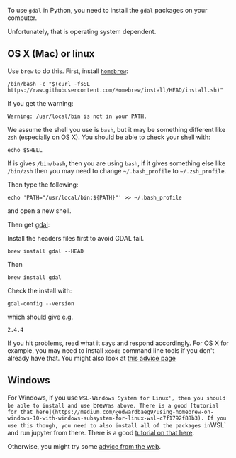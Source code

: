 To use `gdal` in Python, you need to install the `gdal` packages on your computer.

Unfortunately, that is operating system dependent.

## OS X (Mac) or linux

Use `brew` to do this. First, install [`homebrew`](https://brew.sh):


	/bin/bash -c "$(curl -fsSL https://raw.githubusercontent.com/Homebrew/install/HEAD/install.sh)"

If you get the warning:

	Warning: /usr/local/bin is not in your PATH.

We assume the shell you use is `bash`, but it may be something different like `zsh` (especially on OS X). You should be able to check your shell with:

	echo $SHELL


If is gives `/bin/bash`, then you are using `bash`, if it gives something else like `/bin/zsh` then you may need to change `~/.bash_profile` to `~/.zsh_profile`.

Then type the following:

	echo 'PATH="/usr/local/bin:${PATH}"' >> ~/.bash_profile

and open a new shell.

Then get [gdal](https://medium.com/@egiron/how-to-install-gdal-and-qgis-on-macos-catalina-ca690dca4f91):

Install the headers files first to avoid GDAL fail.

	brew install gdal --HEAD

Then

	brew install gdal

Check the install with:

	gdal-config --version

which should give e.g.

	2.4.4

If you hit problems, read what it says and respond accordingly. For OS X for example, you may need to install `xcode` command line tools if you don't already have that. You might also look at [this advice page](https://medium.com/@egiron/how-to-install-gdal-and-qgis-on-macos-catalina-ca690dca4f91)

## Windows

For Windows, if you use `WSL-Windows System for Linux', then you should be able to install and use `brew` as above. There is a good [tutorial for that here](https://medium.com/@edwardbaeg9/using-homebrew-on-windows-10-with-windows-subsystem-for-linux-wsl-c7f1792f88b3). If you use this though, you need to also install all of the packages in `WSL` and run jupyter from there. There is a good [tutorial on that here](https://towardsdatascience.com/configuring-jupyter-notebook-in-windows-subsystem-linux-wsl2-c757893e9d69).

Otherwise, you might try some [advice from the web](https://sandbox.idre.ucla.edu/sandbox/tutorials/installing-gdal-for-windows).


